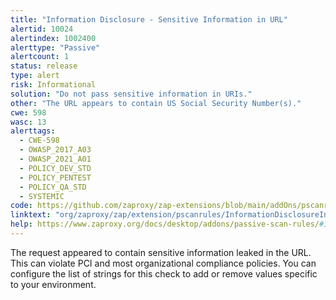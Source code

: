 ```yaml
---
title: "Information Disclosure - Sensitive Information in URL"
alertid: 10024
alertindex: 1002400
alerttype: "Passive"
alertcount: 1
status: release
type: alert
risk: Informational
solution: "Do not pass sensitive information in URIs."
other: "The URL appears to contain US Social Security Number(s)."
cwe: 598
wasc: 13
alerttags: 
  - CWE-598
  - OWASP_2017_A03
  - OWASP_2021_A01
  - POLICY_DEV_STD
  - POLICY_PENTEST
  - POLICY_QA_STD
  - SYSTEMIC
code: https://github.com/zaproxy/zap-extensions/blob/main/addOns/pscanrules/src/main/java/org/zaproxy/zap/extension/pscanrules/InformationDisclosureInUrlScanRule.java
linktext: "org/zaproxy/zap/extension/pscanrules/InformationDisclosureInUrlScanRule.java"
help: https://www.zaproxy.org/docs/desktop/addons/passive-scan-rules/#id-10024
---
```

The request appeared to contain sensitive information leaked in the URL. This can violate PCI and most organizational compliance policies. You can configure the list of strings for this check to add or remove values specific to your environment.
